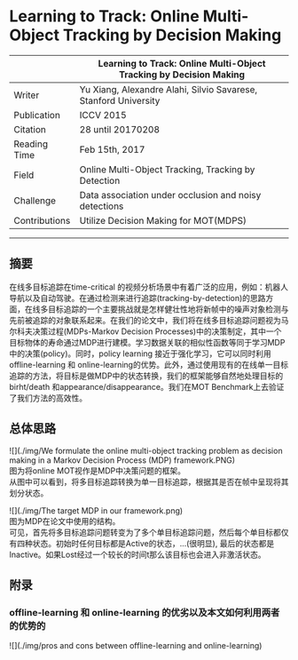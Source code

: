 # Learning to Track: Online Multi-Object Tracking by Decision Making
|               | Learning to Track: Online Multi-Object Tracking by Decision Making |
| ------------- | -------------            |
| Writer | Yu Xiang, Alexandre Alahi, Silvio Savarese, Stanford University |
| Publication | ICCV 2015 |
| Citation | 28 until 20170208   |
| Reading Time | Feb 15th, 2017       |
| Field | Online Multi-Object Tracking, Tracking by Detection |  
| Challenge | Data association under occlusion and noisy detections |
| Contributions | Utilize Decision Making for MOT(MDPS)|

-----------------------------
## 摘要
在线多目标追踪在time-critical 的视频分析场景中有着广泛的应用，例如：机器人导航以及自动驾驶。在通过检测来进行追踪(tracking-by-detection)的思路方面，在线多目标追踪的一个主要挑战就是怎样健壮性地将新帧中的噪声对象检测与先前被追踪的对象联系起来。在我们的论文中，我们将在线多目标追踪问题视为马尔科夫决策过程(MDPs-Markov Decision Processes)中的决策制定，其中一个目标物体的寿命通过MDP进行建模。学习数据关联的相似性函数等同于学习MDP中的决策(policy)。同时，policy learning 接近于强化学习，它可以同时利用offline-learning 和 online-learning的优势。此外，通过使用现有的在线单一目标追踪的方法，将目标是做MDP中的状态转换，我们的框架能够自然地处理目标的birht/death 和appearance/disappearance。我们在MOT Benchmark上去验证了我们方法的高效性。


## 总体思路
![](./img/We formulate the online multi-object tracking problem as decision making in a Markov Decision Process (MDP) framework.PNG)    
图为将online MOT视作是MDP中决策问题的框架。    
从图中可以看到，将多目标追踪转换为单一目标追踪，根据其是否在帧中呈现将其划分状态。

![](./img/The target MDP in our framework.png)    
图为MDP在论文中使用的结构。    
可见，首先将多目标追踪问题转变为了多个单目标追踪问题，然后每个单目标都仅有四种状态。初始时任何目标都是Active的状态，...(很明显), 最后的状态都是Inactive。如果Lost经过一个较长的时间t那么该目标也会进入非激活状态。

## 附录
### offline-learning 和 online-learning 的优劣以及本文如何利用两者的优势的
![](./img/pros and cons between offline-learning and online-learning)

